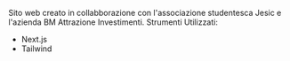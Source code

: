 Sito web creato in collabborazione con l'associazione studentesca Jesic e l'azienda BM Attrazione Investimenti.
Strumenti Utilizzati:
- Next.js
- Tailwind
